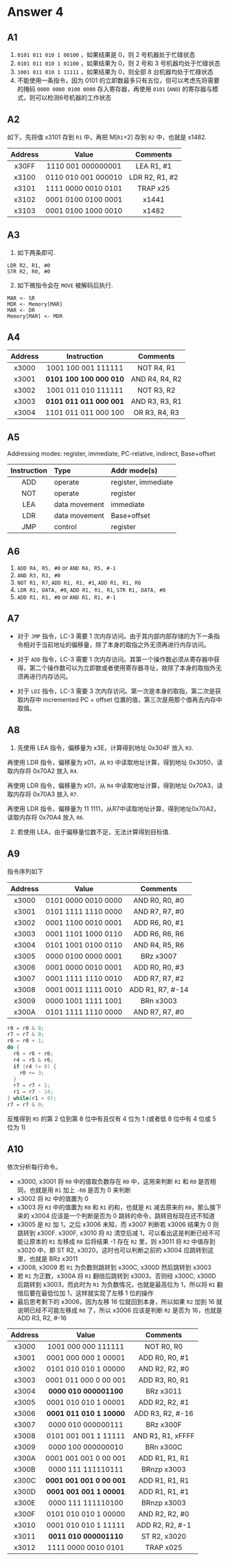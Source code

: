# Answer 4

## A1

1. `0101 011 010 1 00100` ，如果结果是 0，则 2 号机器处于忙碌状态
2. `0101 011 010 1 01100` ，如果结果为 0，则 2 号和 3 号机器均处于忙碌状态
3. `1001 011 010 1 11111` ，如果结果为 0，则全部 8 台机器均处于忙碌状态
4. 不能使用一条指令，因为 0101 的立即数最多只有五位，但可以考虑先将需要的掩码 `0000 0000 0100 0000` 存入寄存器，再使用 `0101` (`AND`) 的寄存器与模式，则可以检测6号机器的工作状态

## A2

如下，先将值 x3101 存到 `R1` 中，再把 M[`R1`+2] 存到 `R2` 中，也就是 x1482.

| Address |        Value        |    Comments    |
| :-----: | :-----------------: | :------------: |
|  x30FF  | 1110 001 000000001  |   LEA R1, #1   |
|  x3100  | 0110 010 001 000010 | LDR R2, R1, #2 |
|  x3101  | 1111 0000 0010 0101 |    TRAP x25    |
|  x3102  | 0001 0100 0100 0001 |     x1441      |
|  x3103  | 0001 0100 1000 0010 |     x1482      |

## A3

1. 如下两条即可.

```
LDR R2, R1, #0
STR R2, R0, #0
```

2. 如下微指令会在 `MOVE` 被解码后执行.

```
MAR <- SR
MDR <- Memory[MAR]
MAR <- DR
Memory[MAR] <- MDR
```

## A4

| Address |       Instruction        |    Comments    |
| :-----: | :----------------------: | :------------: |
|  x3000  |   1001 100 001 111111    |   NOT R4, R1   |
|  x3001  | **0101 100 100 000 010** | AND R4, R4, R2 |
|  x3002  |   1001 011 010 111111    |   NOT R3, R2   |
|  x3003  | **0101 011 011 000 001** | AND R3, R3, R1 |
|  x3004  |   1101 011 011 000 100   | OR R3, R4, R3  |

## A5

Addressing modes: register, immediate, PC-relative, indirect, Base+offset

| Instruction | Type          | Addr mode(s)        |
| :---------: | :------------ | :------------------ |
|     ADD     | operate       | register, immediate |
|     NOT     | operate       | register            |
|     LEA     | data movement | immediate           |
|     LDR     | data movement | Base+offset         |
|     JMP     | control       | register            |

## A6

1. `ADD R4, R5, #0` or `AND R4, R5, #-1`
2. `AND R3, R3, #0`
3. `NOT R1, R7`, `ADD R1, R1, #1`, `ADD R1, R1, R6`
4. `LDR R1, DATA, #0`, `ADD R1, R1, R1`, `STR R1, DATA, #0`
5. `ADD R1, R1, #0` or `AND R1, R1, #-1`

## A7

- 对于 `JMP` 指令，LC-3 需要 1 次内存访问。由于其内部内部存储的为下一条指令相对于当前地址的偏移量，除了本身的取指之外无须再进行内存访问。

- 对于 `ADD` 指令，LC-3 需要 1 次内存访问。其第一个操作数必须从寄存器中获得，第二个操作数可以为立即数或者使用寄存器寻址，故除了本身的取指外无须再进行内存访问。
- 对于 `LDI` 指令，LC-3 需要 3 次内存访问。第一次是本身的取指，第二次是获取内存中 incremented PC + offset 位置的值，第三次是用那个值再去内存中取值。

## A8

1. 先使用 LEA 指令，偏移量为 x3E，计算得到地址 0x304F 放入 `R3`.

再使用 LDR 指令，偏移量为 x01，从 `R3` 中读取地址计算，得到地址 0x3050，读取内存将 0x70A2 放入 `R4`.

再使用 LDR 指令，偏移量为 x01，从 `R4` 中读取地址计算，得到地址 0x70A3，读取内存将 0x70A3 放入 `R7`.

再使用 LDR 指令，偏移量为 11 1111，从R7中读取地址计算，得到地址0x70A2，读取内存将 0x70A4 放入 `R6`.

2. 若使用 LEA，由于偏移量位数不足，无法计算得到目标值.

## A9

指令序列如下

| Address |        Value        |     Comments     |
| :-----: | :-----------------: | :--------------: |
|  x3000  | 0101 0000 0010 0000 |  AND R0, R0, #0  |
|  x3001  | 0101 1111 1110 0000 |  AND R7, R7, #0  |
|  x3002  | 0001 1100 0010 0001 |  ADD R6, R0, #1  |
|  x3003  | 0001 1101 1000 0110 |  ADD R6, R6, R6  |
|  x3004  | 0101 1001 0100 0110 |  AND R4, R5, R6  |
|  x3005  | 0000 0100 0000 0001 |    BRz x3007     |
|  x3006  | 0001 0000 0010 0001 |  ADD R0, R0, #3  |
|  x3007  | 0001 1111 1110 0010 |  ADD R7, R7, #2  |
|  x3008  | 0001 0011 1111 0010 | ADD R1, R7, #-14 |
|  x3009  | 0000 1001 1111 1001 |    BRn x3003     |
|  x300A  | 0101 1111 1110 0000 |  AND R7, R7, #0  |

```c
r0 = r0 & 0;
r7 = r7 & 0;
r6 = r0 + 1;
do {
  r6 = r6 + r6;
  r4 = r5 & r6;
  if (r4 != 0) {
    r0 += 3;
  }
  r7 = r7 + 2;
  r1 = r7 - 14;
} while(r1 < 0);
r7 = r7 & 0;
```

反推得到 `R5` 的第 2 位到第 8 位中有且仅有 4 位为 1 (或者低 8 位中有 4 位或 5 位为 1)

## A10

依次分析每行命令。

- x3000, x3001 将 `R0` 中的值取负数存在 `R0` 中，这用来判断 `R1` 和 `R0` 是否相同，也就是用 `R1` 加上 `-R0` 是否为 0 来判断
- x3002 将 `R2` 中的值置为 0
- x3003 将 `R3` 中的值置为 `R0` 和 `R1` 的和，也就是 `R1` 减去原来的 `R0`，那么接下来的 x3004 应该是一个判断是否为 0 跳转的命令，跳转目标现在还不知道
- x3005 是 `R2` 加 1，之后 x3006 未知，而 x3007 判断若 x3006 结果为 0 则跳转到 x300F. x300F, x3010 将 `R2` 清空后减 1，可以看出这是判断已经不可能让原本的 `R1` 左移成 `R0` 后将结果 -1 存在 `R2` 里，则 x3011 将 `R2` 中值存到 x3020 中，即 ST R2, x3020，这时也可以判断之前的 x3004 应跳转到这里，也就是 BRz x3011
- x3008, x3009 若 `R1` 为负数则跳转到 x300C, x300D 然后跳转到 x3003
- 若 `R1` 为正数，x300A 将 `R1` 翻倍后跳转到 x3003，否则经 x300C, x300D 后跳转到 x3003，而此时为 `R1` 为负数情况，也就是最高位为 1，所以将 `R1` 翻倍后要在最低位加 1，这样就实现了左移 1 位的操作
- 最后思考剩下的 x3006，因为左移 16 位就回到本身，所以如果 `R2` 加到 16 就说明已经不可能左移成 `R0` 了，所以 x3006 应该是判断 `R2` 是否为 16，也就是 ADD R3, R2, #-16

| Address |           Value           |     Comments      |
| :-----: | :-----------------------: | :---------------: |
|  x3000  |    1001 000 000 111111    |    NOT R0, R0     |
|  x3001  |   0001 000 000 1 00001    |  ADD R0, R0, #1   |
|  x3002  |   0101 010 010 1 00000    |  AND R2, R2, #0   |
|  x3003  |   0001 011 000 0 00 001   |  ADD R3, R0, R1   |
|  x3004  |  **0000 010 000001100**   |     BRz x3011     |
|  x3005  |   0001 010 010 1 00001    |  ADD R2, R2, #1   |
|  x3006  | **0001 011 010 1 10000**  | ADD R3, R2, #-16  |
|  x3007  |    0000 010 000000111     |     BRz x300F     |
|  x3008  |   0101 001 001 1 11111    | AND R1, R1, xFFFF |
|  x3009  |    0000 100 000000010     |     BRn x300C     |
|  x300A  |   0001 001 001 0 00 001   |  ADD R1, R1, R1   |
|  x300B  |    0000 111 111110111     |    BRnzp x3003    |
|  x300C  | **0001 001 001 0 00 001** |  ADD R1, R1, R1   |
|  x300D  | **0001 001 001 1 00001**  |  ADD R1, R1, #1   |
|  x300E  |    0000 111 111110100     |    BRnzp x3003    |
|  x300F  |   0101 010 010 1 00000    |  AND R2, R2, #0   |
|  x3010  |   0001 010 010 1 11111    |  ADD R2, R2, #-1  |
|  x3011  |  **0011 010 000001110**   |   ST R2, x3020    |
|  x3012  |    1111 0000 0010 0101    |     TRAP x025     |
